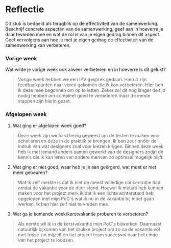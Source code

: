 Reflectie
==========

Dit stuk is bedoeld als terugblik op de effectiviteit van de samenwerking.
Beschrijf concrete aspecten van de samenwerking, geef aan in hoeverre je daar tevreden mee en wat de rol is
 van je eigen gedrag binnen dit aspect. Geef vervolgens aan hoe je met je eigen gedrag de effectiviteit van 
 de samenwerking kan verbeteren.
 

### Vorige week
Wat wilde je vorige week ook alweer verbeteren en in hoeverre is dit gelukt? 
> Vorige week hebben we een IPV gesprek gedaan. Hieruit zijn feedbackpunten naar voren  gekomen die ik kon verbeteren. Hier ben ik deze mee begonnen om op te letten. Zeker zal dit nog langer de tijd nodig hebben om compleet goed te verbeteren maar de eerste stappen zijn hierin gezet.


### Afgelopen week

1. Wat ging er afgelopen week goed?
> Deze week zijn we hard bezig geweest om de testen te maken voor scholieren en deze in de praktijk te brengen. Ik ben zeer onder de indruk van wat designers zoal voor kiezen krijgen. Binnen deze week 	heb ik met iemand anders samen gewerkt van de designers zodat de kennis die ik kan leren van andere mensen zo optimaal mogelijk blijft. 

2. Wat ging er niet goed, waar heb je je aan geërgerd, wat moet er niet meer gebeuren?
> Wat ik zelf merkte is dat ik niet de meest volledige concentratie had omdat de vakantie voor de deur stond. Hoewel ik meters heb kunnen maken voor het project merk ik dat ik een lichte achterstand heb opgelopen met mijn PoC's wat ik nu in de vakantie bij moet gaan werken. Ik ben hier zelf niet te vreden mee.
 
3. Wat ga je komende week/kerstvakantie proberen te verbeteren?
> Als eerste wil ik in de kerstvakantie mijn PoC's bijwerken. Daarnaast natuurlijk bijkomen van het drukke project om zo na de vakantie vol met frisse zin mijzelf en het project team succesvol naar het einde van het project te loodsen.
